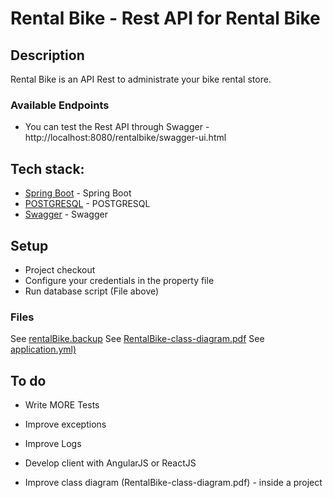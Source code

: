 # Rental Bike - Rest API for Rental Bike 
## Description

Rental Bike is an API Rest to administrate your bike rental store.

### Available Endpoints

  - You can test the Rest API through Swagger - http://localhost:8080/rentalbike/swagger-ui.html 

## Tech stack:

* [Spring Boot] - Spring Boot
* [POSTGRESQL] - POSTGRESQL
* [Swagger] - Swagger

## Setup

  - Project checkout
  - Configure your credentials in the property file
  - Run database script (File above)
 
### Files
  See [rentalBike.backup](https://github.com/retamalesn/rentalBike/blob/master/src/main/resources/static/Diagrams/rentalBike.backup)
    See [RentalBike-class-diagram.pdf](https://github.com/retamalesn/rentalBike/blob/master/src/main/resources/static/Diagrams/RentalBike-class-diagram.pdf)
    See [application.yml)](https://github.com/retamalesn/rentalBike/blob/master/src/main/resources/application.yml)

## To do

 - Write MORE Tests
 - Improve exceptions
 - Improve Logs
 - Develop client with AngularJS or ReactJS
 - Improve class diagram (RentalBike-class-diagram.pdf) - inside a project

   [Spring Boot]: <https://spring.io/projects/spring-boot>
   [POSTGRESQL]: <https://www.postgresql.org/>
   [Swagger]: <https://swagger.io/>


